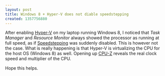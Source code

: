 ```yaml
---
layout: post
title: Windows 8 + Hyper-V does not diable speedstepping
created: 1357756880
---
```

After enabling [Hyper-V](http://en.wikipedia.org/wiki/Hyper-V) on my laptop running Windows 8, I noticed that *Task Manager* and *Resource Monitor* always showed the processor as running at full speed, as if [Speedstepping](http://en.wikipedia.org/wiki/SpeedStep) was suddenly disabled. This is however not the case. What is really happening is that Hyper-V is virtualizing the CPU for the host OS (Windows 8) as well. Opening up [CPU-Z](http://www.cpuid.com/softwares/cpu-z.html) reveals the real clock speed and multiplier of  the CPU.

Hope this helps.
